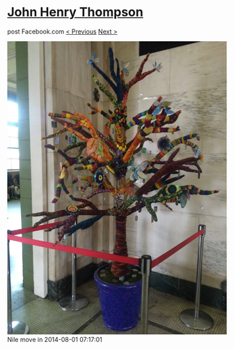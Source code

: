 # [John Henry Thompson](../README.md)
post Facebook.com
[< Previous](2016-06-10-35.md) [Next >](2014-08-01-2.md)

[![](../media/2014-08-01/Nile-move-in.jpg)](../README.md)
Nile move in
2014-08-01 07:17:01